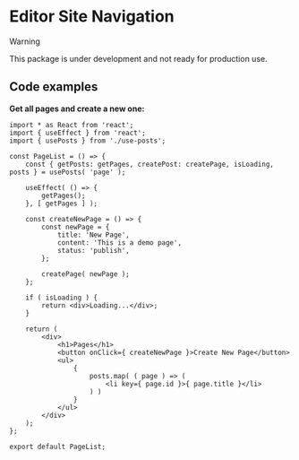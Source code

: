 # Editor Site Navigation

> [!WARNING]
> This package is under development and not ready for production use.

## Code examples

**Get all pages and create a new one:**

```
import * as React from 'react';
import { useEffect } from 'react';
import { usePosts } from './use-posts';

const PageList = () => {
	const { getPosts: getPages, createPost: createPage, isLoading, posts } = usePosts( 'page' );

	useEffect( () => {
		getPages();
	}, [ getPages ] );

	const createNewPage = () => {
		const newPage = {
			title: 'New Page',
			content: 'This is a demo page',
			status: 'publish',
		};

		createPage( newPage );
	};

	if ( isLoading ) {
		return <div>Loading...</div>;
	}

	return (
		<div>
			<h1>Pages</h1>
			<button onClick={ createNewPage }>Create New Page</button>
			<ul>
				{
					posts.map( ( page ) => (
						<li key={ page.id }>{ page.title }</li>
					) )
				}
			</ul>
		</div>
	);
};

export default PageList;
```
